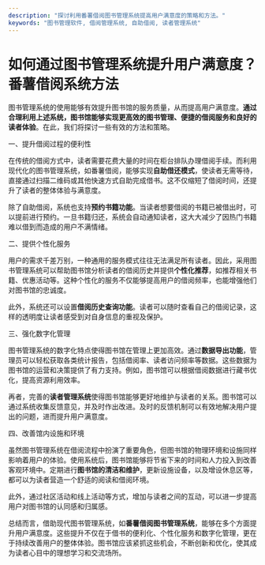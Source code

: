 ```yaml
---
description: "探讨利用番薯借阅图书管理系统提高用户满意度的策略和方法。"
keywords: "图书管理软件, 借阅管理系统, 自助借阅, 读者管理系统"
---
```

# 如何通过图书管理系统提升用户满意度？番薯借阅系统方法

图书管理系统的使用能够有效提升图书馆的服务质量，从而提高用户满意度。**通过合理利用上述系统，图书馆能够实现更高效的图书管理、便捷的借阅服务和良好的读者体验**。在此，我们将探讨一些有效的方法和策略。

一、提升借阅过程的便利性

在传统的借阅方式中，读者需要花费大量的时间在柜台排队办理借阅手续。而利用现代化的图书管理系统，如番薯借阅，能够实现**自助借还模式**，使读者无需等待，直接通过扫描二维码或其他快速方式自助完成借书。这不仅缩短了借阅时间，还提升了读者的整体体验与满意度。

除了自助借阅，系统也支持**预约书籍功能**。当读者想要借阅的书籍已被借出时，可以提前进行预约。一旦书籍归还，系统会自动通知读者，这大大减少了因热门书籍难以借到而造成的用户不满情绪。

二、提供个性化服务

用户的需求千差万别，一种通用的服务模式往往无法满足所有读者。因此，采用图书管理系统可以帮助图书馆分析读者的借阅历史并提供**个性化推荐**，如推荐相关书籍、优惠活动等。这种个性化的服务不仅能够提高用户的借阅频率，也能增强他们对图书馆的忠诚度。

此外，系统还可以设置**借阅历史查询功能**。读者可以随时查看自己的借阅记录，这样的透明度让读者感受到对自身信息的重视及保护。

三、强化数字化管理

图书管理系统的数字化特点使得图书馆在管理上更加高效。通过**数据导出功能**，管理员可以轻松获取各类统计报告，包括借阅率、读者访问频率等数据。这些数据为图书馆的运营和决策提供了有力支持。例如，图书馆可以根据借阅数据进行藏书优化，提高资源利用效率。

再者，完善的**读者管理系统**使得图书馆能够更好地维护与读者的关系。图书馆可以通过系统收集反馈意见，并及时作出改进。及时的反馈机制可以有效地解决用户提出的问题，进而提升用户满意度。

四、改善馆内设施和环境

虽然图书管理系统在借阅流程中扮演了重要角色，但图书馆的物理环境和设施同样影响着用户的体验。使用系统后，图书馆能够将节省下来的时间和人力投入到改善客观环境中。定期进行**图书馆的清洁和维护**，更新设施设备，以及增设休息区等，都可以为读者营造一个舒适的阅读和借阅环境。

此外，通过社区活动和线上活动等方式，增加与读者之间的互动，可以进一步提高用户对图书馆的认同感和归属感。

总结而言，借助现代图书管理系统，如**番薯借阅图书管理系统**，能够在多个方面提升用户满意度。这些提升不仅在于借书的便利化、个性化服务和数字化管理，更在于持续改善用户的整体体验。图书馆应该紧抓这些机会，不断创新和优化，使其成为读者心目中的理想学习和交流场所。
